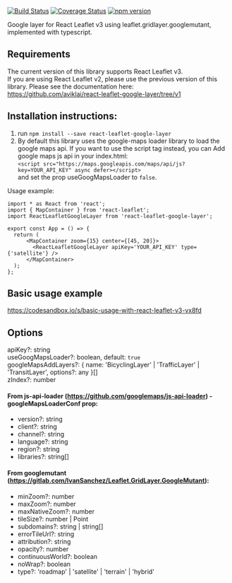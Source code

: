 [![Build Status](https://travis-ci.org/aviklai/react-leaflet-google-layer.svg?branch=master)](https://travis-ci.org/aviklai/react-leaflet-google-layer) 
[![Coverage Status](https://coveralls.io/repos/github/aviklai/react-leaflet-google-layer/badge.svg?branch=master)](https://coveralls.io/github/aviklai/react-leaflet-google-layer?branch=master) 
[![npm version](https://img.shields.io/npm/v/react-leaflet-google-layer.svg)](https://www.npmjs.com/package/react-leaflet-google-layer)

Google layer for React Leaflet v3 using leaflet.gridlayer.googlemutant, implemented with typescript.

## Requirements
The current version of this library supports React Leaflet v3. <br/>
If you are using React Leaflet v2, please use the previous version of this library. Please see the documentation here: <br/>
https://github.com/aviklai/react-leaflet-google-layer/tree/v1

## Installation instructions:
1. run `npm install --save react-leaflet-google-layer`
2. By default this library uses the google-maps loader library to load the google maps api. If you want to use the script tag instead, you can Add google maps js api in your index.html: <br/> 
`<script src="https://maps.googleapis.com/maps/api/js?key=YOUR_API_KEY" async defer></script>` <br/>
and set the prop useGoogMapsLoader to `false`.


Usage example:
```
import * as React from 'react';
import { MapContainer } from 'react-leaflet';
import ReactLeafletGoogleLayer from 'react-leaflet-google-layer';

export const App = () => { 
  return (
      <MapContainer zoom={15} center={[45, 20]}>
        <ReactLeafletGoogleLayer apiKey='YOUR_API_KEY' type={'satellite'} />
      </MapContainer>
  );
};

```

## Basic usage example
https://codesandbox.io/s/basic-usage-with-react-leaflet-v3-vx8fd

## Options
apiKey?: string <br/>
useGoogMapsLoader?: boolean, default: `true` <br/>
googleMapsAddLayers?: { name: 'BicyclingLayer' | 'TrafficLayer' | 'TransitLayer', options?: any }[] <br/>
zIndex?: number <br/>

#### From js-api-loader (https://github.com/googlemaps/js-api-loader) - googleMapsLoaderConf prop:
* version?: string
* client?: string
* channel?: string
* language?: string
* region?: string
* libraries?: string[]

#### From googlemutant (https://gitlab.com/IvanSanchez/Leaflet.GridLayer.GoogleMutant):
* minZoom?: number
* maxZoom?: number
* maxNativeZoom?: number
* tileSize?: number | Point
* subdomains?: string | string[]
* errorTileUrl?: string
* attribution?: string
* opacity?: number
* continuousWorld?: boolean
* noWrap?: boolean
* type?: 'roadmap' | 'satellite' | 'terrain' | 'hybrid'

